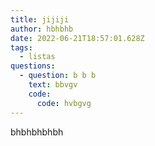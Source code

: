 ```yaml
---
title: jijiji
author: hbhbhb
date: 2022-06-21T18:57:01.628Z
tags:
  - listas
questions:
  - question: b b b
    text: bbvgv
    code:
      code: hvbgvg
---
```

bhbhbhbhbh